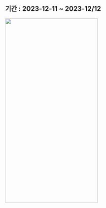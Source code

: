 기간 : 2023-12-11 ~ 2023-12/12
---
<img src="https://github.com/DKKwag/flutter-study-nomad/assets/105155862/9a9a62ae-3b10-4360-bca8-4994946c2cb1" width="300" height="600"/>
